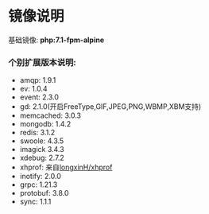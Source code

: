  # 镜像说明
基础镜像: **php:7.1-fpm-alpine**

### 个别扩展版本说明:
* amqp: 1.9.1
* ev: 1.0.4
* event: 2.3.0
* gd: 2.1.0(开启FreeType,GIF,JPEG,PNG,WBMP,XBM支持)
* memcached: 3.0.3
* mongodb: 1.4.2
* redis: 3.1.2
* swoole: 4.3.5
* imagick 3.4.3
* xdebug: 2.7.2
* xhprof: 来自[longxinH/xhprof](https://github.com/longxinH/xhprof)
* inotify: 2.0.0
* grpc: 1.21.3
* protobuf: 3.8.0
* sync: 1.1.1